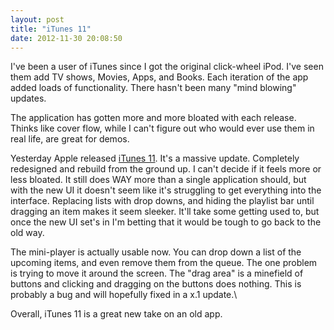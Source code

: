 ```yaml
---
layout: post
title: "iTunes 11"
date: 2012-11-30 20:08:50
---
```


I've been a user of iTunes since I got the original click-wheel iPod.  I've seen them add TV shows, Movies, Apps, and Books.  Each iteration of the app added loads of functionality.  There hasn't been many "mind blowing" updates.

The application has gotten more and more bloated with each release.  Thinks like cover flow, while I can't figure out who would ever use them in real life, are great for demos.

Yesterday Apple released [iTunes 11](http://www.apple.com/itunes/).  It's a massive update.  Completely redesigned and rebuild from the ground up.  I can't decide if it feels more or less bloated.  It still does WAY more than a single application should, but with the new UI it doesn't seem like it's struggling to get everything into the interface.  Replacing lists with drop downs, and hiding the playlist bar until dragging an item makes it seem sleeker.  It'll take some getting used to, but once the new UI set's in I'm betting that it would be tough to go back to the old way.

The mini-player is actually usable now.  You can drop down a list of the upcoming items, and even remove them from the queue.  The one problem is trying to move it around the screen.  The "drag area" is a minefield of buttons and clicking and dragging on the buttons does nothing.  This is probably a bug and will hopefully fixed in a x.1 update.\

Overall, iTunes 11 is a great new take on an old app.
